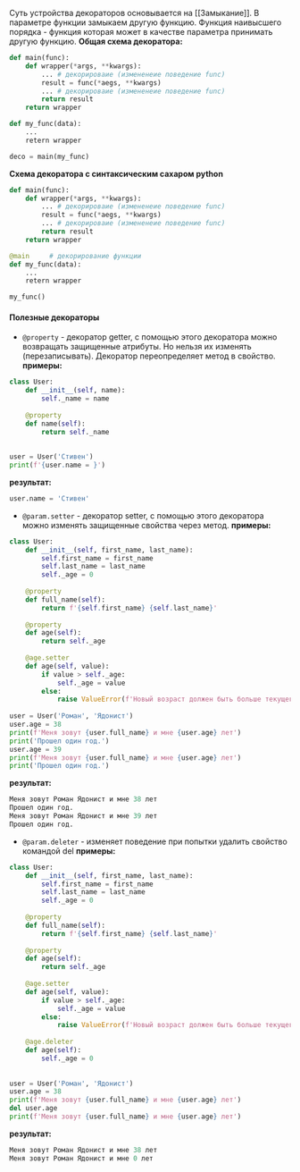 Суть устройства декораторов основывается на [[Замыкание]]. В параметре функции замыкаем другую функцию.
Функция наивысшего порядка - функция которая может в качестве параметра принимать другую функцию.
**Общая схема декоратора:**
```python
def main(func):
	def wrapper(*args, **kwargs):
		... # декорироваие (измененеие поведение func)
		result = func(*aegs, **kwargs)
		... # декорироваие (измененеие поведение func)
		return result
	return wrapper

def my_func(data):
	...
	retern wrapper

deco = main(my_func)
```
**Схема декоратора с синтаксическим сахаром python**
```python
def main(func):
	def wrapper(*args, **kwargs):
		... # декорироваие (измененеие поведение func)
		result = func(*aegs, **kwargs)
		... # декорироваие (измененеие поведение func)
		return result
	return wrapper

@main     # декорирование функции
def my_func(data):
	...
	retern wrapper

my_func()
```

#### Полезные декораторы 

- `@property` - декоратор getter, с помощью этого декоратора можно возвращать защищенные атрибуты. Но нельзя их изменять (перезаписывать). Декоратор переопределяет метод в свойство.
**примеры:**
```python
class User:  
    def __init__(self, name):  
        self._name = name  
  
    @property  
    def name(self):  
        return self._name  
  
  
user = User('Стивен')  
print(f'{user.name = }')
```
**результат:**
```python
user.name = 'Стивен'
```

- `@param.setter` - декоратор setter, с помощью этого декоратора можно изменять защищенные свойства через метод.
**примеры:**
```python
class User:  
    def __init__(self, first_name, last_name):  
        self.first_name = first_name  
        self.last_name = last_name  
        self._age = 0  
  
    @property  
    def full_name(self):  
        return f'{self.first_name} {self.last_name}'  
  
    @property  
    def age(self):  
        return self._age  
  
    @age.setter  
    def age(self, value):  
        if value > self._age:  
            self._age = value  
        else:  
            raise ValueError(f'Новый возраст должен быть больше текущего: {self._age}')  
  
user = User('Роман', 'Ядонист')  
user.age = 38  
print(f'Меня зовут {user.full_name} и мне {user.age} лет')  
print('Прошел один год.')  
user.age = 39  
print(f'Меня зовут {user.full_name} и мне {user.age} лет')  
print('Прошел один год.')
```
**результат:**
```python
Меня зовут Роман Ядонист и мне 38 лет
Прошел один год.
Меня зовут Роман Ядонист и мне 39 лет
Прошел один год.
```

- `@param.deleter` - изменяет поведение при попытки удалить свойство командой del
**примеры:**
```python
class User:  
    def __init__(self, first_name, last_name):  
        self.first_name = first_name  
        self.last_name = last_name  
        self._age = 0  
  
    @property  
    def full_name(self):  
        return f'{self.first_name} {self.last_name}'  
  
    @property  
    def age(self):  
        return self._age  
  
    @age.setter  
    def age(self, value):  
        if value > self._age:  
            self._age = value  
        else:  
            raise ValueError(f'Новый возраст должен быть больше текущего: {self._age}')  
  
    @age.deleter  
    def age(self):  
        self._age = 0  
  
  
user = User('Роман', 'Ядонист')  
user.age = 38  
print(f'Меня зовут {user.full_name} и мне {user.age} лет')  
del user.age  
print(f'Меня зовут {user.full_name} и мне {user.age} лет')
```
**результат:**
```python
Меня зовут Роман Ядонист и мне 38 лет
Меня зовут Роман Ядонист и мне 0 лет
```